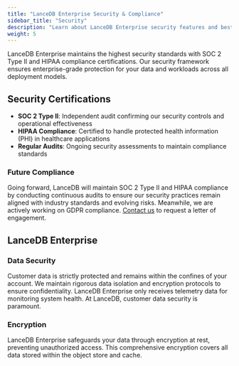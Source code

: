 ```yaml
---
title: "LanceDB Enterprise Security & Compliance"
sidebar_title: "Security"
description: "Learn about LanceDB Enterprise security features and best practices. Includes authentication, encryption, access control, and compliance features."
weight: 5
---
```

LanceDB Enterprise maintains the highest security standards with SOC 2 Type II and HIPAA compliance certifications. Our security framework ensures enterprise-grade protection for your data and workloads across all deployment models.

## Security Certifications

- **SOC 2 Type II**: Independent audit confirming our security controls and operational effectiveness
- **HIPAA Compliance**: Certified to handle protected health information (PHI) in healthcare applications
- **Regular Audits**: Ongoing security assessments to maintain compliance standards

### Future Compliance

Going forward, LanceDB will maintain SOC 2 Type II and HIPAA compliance by conducting continuous 
audits to ensure our security practices remain aligned with industry standards and evolving 
risks. Meanwhile, we are actively working on GDPR compliance. 
[Contact us](mailto:contact@lancedb.com) to request a letter of engagement. 

## LanceDB Enterprise

### Data Security

Customer data is strictly protected and remains within the confines of your account. 
We maintain rigorous data isolation and encryption protocols to ensure confidentiality. 
LanceDB Enterprise only receives telemetry data for monitoring system health. 
At LanceDB, customer data security is paramount. 

### Encryption

LanceDB Enterprise safeguards your data through encryption at rest, preventing 
unauthorized access. This comprehensive encryption covers all data stored within the 
object store and cache. 
